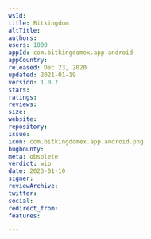 ```yaml
---
wsId: 
title: Bitkingdom
altTitle: 
authors: 
users: 1000
appId: com.bitkingdomex.app.android
appCountry: 
released: Dec 23, 2020
updated: 2021-01-19
version: 1.0.7
stars: 
ratings: 
reviews: 
size: 
website: 
repository: 
issue: 
icon: com.bitkingdomex.app.android.png
bugbounty: 
meta: obsolete
verdict: wip
date: 2023-01-10
signer: 
reviewArchive: 
twitter: 
social: 
redirect_from: 
features: 

---
```


